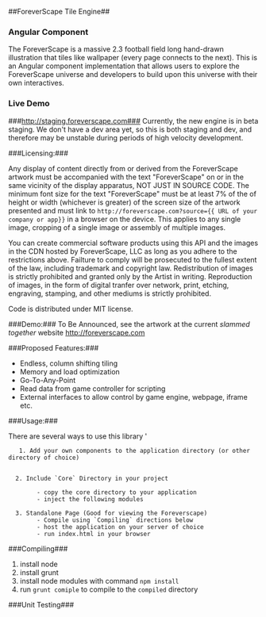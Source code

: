 ##ForeverScape Tile Engine##
### Angular Component ###

The ForeverScape is a massive 2.3 football field long hand-drawn illustration that tiles like wallpaper (every page connects to the next). This is an Angular component implementation that allows users to explore the ForeverScape universe and developers to build upon this universe with their own interactives.

### Live Demo ###
###http://staging.foreverscape.com###
Currently, the new engine is in beta staging. We don't have a dev area yet, so this is both staging and dev, and therefore may be unstable during periods of high velocity development. 



###Licensing:###

Any display of content directly from or derived from the ForeverScape artwork must be accompanied with the text "ForeverScape" on or in the same vicinity of the display apparatus, NOT JUST IN SOURCE CODE. The minimum font size for the text "ForeverScape" must be at least 7% of the of height or width (whichever is greater) of the screen size of the artwork presented and must link to ```http://foreverscape.com?source={{ URL of your company or app}}``` in a browser on the device. This applies to any single image, cropping of a single image or assembly of multiple images. 

You can create commercial software products using this API and the images in the CDN hosted by ForeverScape, LLC as long as you adhere to the restrictions above. Failture to comply will be prosecuted to the fullest extent of the law, including trademark and copyright law. Redistribution of images is strictly prohibited and granted only by the Artist in writing. Reproduction of images, in the form of digital tranfer over network, print, etching, engraving, stamping, and other mediums is strictly prohibited.

Code is distributed under MIT license. 


###Demo:###
To Be Announced, see the artwork at the current *slammed together* website http://foreverscape.com


###Proposed Features:###

   - Endless, column shifting tiling 
   - Memory and load optimization 
   - Go-To-Any-Point
   - Read data from game controller for scripting
   - External interfaces to allow control by game engine, webpage, iframe etc.



###Usage:###

  There are several ways to use this library	'
  
  	   1. Add your own components to the application directory (or other directory of choice)
            

      2. Include `Core` Directory in your project
           
            - copy the core directory to your application
            - inject the following modules

      3. Standalone Page (Good for viewing the Foreverscape)
            - Compile using `Compiling` directions below
            - host the application on your server of choice
            - run index.html in your browser


###Compiling###

1. install node
2. install grunt
3. install node modules with command `npm install`
4. run `grunt comiple` to compile to the `compiled` directory

###Unit Testing###




